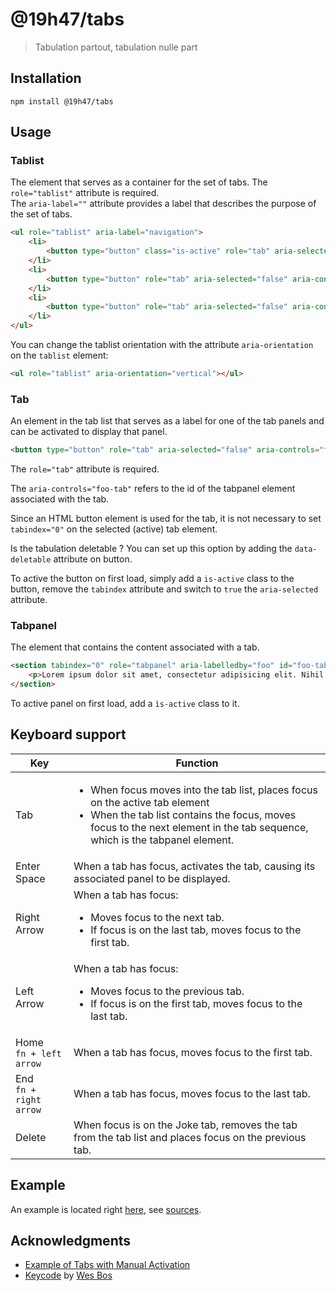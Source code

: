 # @19h47/tabs

> Tabulation partout, tabulation nulle part

## Installation

```
npm install @19h47/tabs
```

## Usage

### Tablist

The element that serves as a container for the set of tabs. The `role="tablist"` attribute is required.  
The `aria-label=""` attribute provides a label that describes the purpose of the set of tabs.

```html
<ul role="tablist" aria-label="navigation">
	<li>
		<button type="button" class="is-active" role="tab" aria-selected="true" aria-controls="home-tab" id="home">Home</button>
	</li>
	<li>
		<button type="button" role="tab" aria-selected="false" aria-controls="project-tab" id="project" tabindex="-1">Project</button>
	</li>
	<li>
		<button type="button" role="tab" aria-selected="false" aria-controls="contact-tab" id="contact" tabindex="-1" data-deletable="">Contact</button>
	</li>
</ul>
```

You can change the tablist orientation with the attribute `aria-orientation` on the `tablist` element:

```html
<ul role="tablist" aria-orientation="vertical"></ul>
```

### Tab

An element in the tab list that serves as a label for one of the tab panels and can be activated to display that panel.

```html
<button type="button" role="tab" aria-selected="false" aria-controls="foo-tab" id="foo" tabindex="-1">Project</button>
```

The `role="tab"` attribute is required.

The `aria-controls="foo-tab"` refers to the id of the tabpanel element associated with the tab.

Since an HTML button element is used for the tab, it is not necessary to set `tabindex="0"` on the selected (active) tab element.

Is the tabulation deletable ? You can set up this option by adding the `data-deletable` attribute on button.

To active the button on first load, simply add a `is-active` class to the button, remove the `tabindex` attribute and switch to `true` the `aria-selected` attribute.

### Tabpanel

The element that contains the content associated with a tab.

```html
<section tabindex="0" role="tabpanel" aria-labelledby="foo" id="foo-tab">
	<p>Lorem ipsum dolor sit amet, consectetur adipisicing elit. Nihil hic, vero. Fugiat voluptas ex consequatur hic nemo officia iure placeat non, pariatur, dolore natus nobis, tempore dolores dicta nisi inventore.</p>
</section>
```

To active panel on first load, add a `ìs-active` class to it.

## Keyboard support

Key | Function
--- | --------
Tab	| <ul><li>When focus moves into the tab list, places focus on the active tab element</li><li>When the tab list contains the focus, moves focus to the next element in the tab sequence, which is the tabpanel element.</li></ul>
Enter<br>Space | When a tab has focus, activates the tab, causing its associated panel to be displayed.
Right Arrow | When a tab has focus:<ul><li>Moves focus to the next tab.</li><li>If focus is on the last tab, moves focus to the first tab.</li></ul>
Left Arrow | When a tab has focus:<ul><li>Moves focus to the previous tab.</li><li>If focus is on the first tab, moves focus to the last tab.</li></ul>
Home<br>`fn + left arrow` | When a tab has focus, moves focus to the first tab.
End<br>`fn + right arrow` | When a tab has focus, moves focus to the last tab.
Delete | When focus is on the Joke tab, removes the tab from the tab list and places focus on the previous tab.

## Example

An example is located right [here](https://19h47.github.io/19h47-tabs/), see [sources](/example/index.html).

## Acknowledgments

- [Example of Tabs with Manual Activation](https://www.w3.org/TR/wai-aria-practices/examples/tabs/tabs-2/js/tabs.js)
- [Keycode](https://keycode.info/) by [Wes Bos](https://wesbos.com/)
